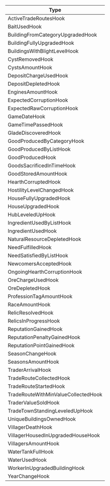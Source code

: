 | Type |
| --- |
| ActiveTradeRoutesHook |
| BaitUsedHook |
| BuildingFromCategoryUpgradedHook |
| BuildingFullyUpgradedHook |
| BuildingsWithBlightLevelHook |
| CystRemovedHook |
| CystsAmountHook |
| DepositChargeUsedHook |
| DepositDepletedHook |
| EnginesAmountHook |
| ExpectedCorruptionHook |
| ExpectedRawCorruptionHook |
| GameDateHook |
| GameTimePassedHook |
| GladeDiscoveredHook |
| GoodProducedByCategoryHook |
| GoodProducedByListHook |
| GoodProducedHook |
| GoodsSacrificedInTimeHook |
| GoodStoredAmountHook |
| HearthCorruptedHook |
| HostilityLevelChangedHook |
| HouseFullyUpgradedHook |
| HouseUpgradedHook |
| HubLeveledUpHook |
| IngredientUsedByListHook |
| IngredientUsedHook |
| NaturalResourceDepletedHook |
| NeedFulfilledHook |
| NeedSatisfiedByListHook |
| NewcomersAcceptedHook |
| OngoingHearthCorruptionHook |
| OreChargeUsedHook |
| OreDepletedHook |
| ProfessionTagAmountHook |
| RaceAmountHook |
| RelicResolvedHook |
| RelicsInProgressHook |
| ReputationGainedHook |
| ReputationPenaltyGainedHook |
| ReputationPointGainedHook |
| SeasonChangeHook |
| SeasonsAmountHook |
| TraderArrivalHook |
| TradeRouteCollectedHook |
| TradeRouteStartedHook |
| TradeRouteWithMinValueCollectedHook |
| TraderValueSoldHook |
| TradeTownStandingLeveledUpHook |
| UniqueBuildingsOwnedHook |
| VillagerDeathHook |
| VillagerHousedInUpgradedHouseHook |
| VillagersAmountHook |
| WaterTankFullHook |
| WaterUsedHook |
| WorkerInUpgradedBuildingHook |
| YearChangeHook |
